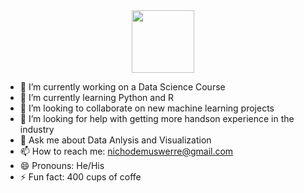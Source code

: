 <!-- ### Hi there 👋 -->

<div id="header" align="center">
  <img src="https://media.giphy.com/media/YPJ5gi3MZzSjhtQTIk/giphy.gif" width="100"/>
</div>



<!-- 
**Nic-py/Nic-py** is a ✨ _special_ ✨ repository because its `README.md` (this file) appears on your GitHub profile.

Here are some ideas to get you started:
 -->
 
- 🔭 I’m currently working on a Data Science Course
- 🌱 I’m currently learning Python and R
- 👯 I’m looking to collaborate on new machine learning projects
- 🤔 I’m looking for help with getting more handson experience in the industry
- 💬 Ask me about Data Anlysis and Visualization
- 📫 How to reach me: nichodemuswerre@gmail.com
- 😄 Pronouns: He/His
- ⚡ Fun fact: 400 cups of coffe 


